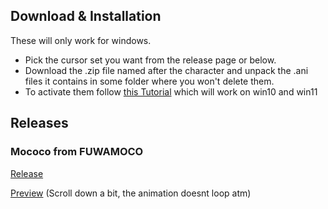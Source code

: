 ## Download & Installation
These will only work for windows.

- Pick the cursor set you want from the release page or below.
- Download the .zip file named after the character and unpack the .ani files it contains in some folder where you won't delete them.
- To activate them follow [this Tutorial](https://www.youtube.com/watch?v=jTfSGtudh84) which will work on win10 and win11

## Releases

### Mococo from FUWAMOCO

[Release](https://github.com/mzntori/cursors/releases/tag/Mococo)

[Preview](https://github.com/mzntori/cursors/tree/main/Mococo) (Scroll down a bit, the animation doesnt loop atm)
